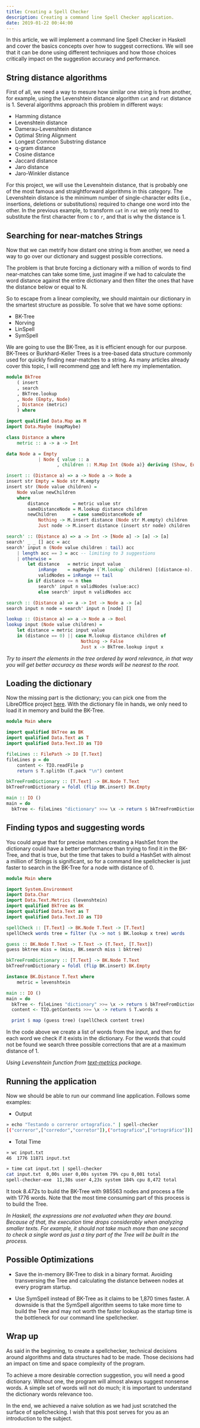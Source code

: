 ```yaml
---
title: Creating a Spell Checker
description: Creating a command line Spell Checker application.
date: 2019-01-22 00:44:00
---
```


In this article, we will implement a command line Spell Checker in Haskell and cover the basics concepts over how to suggest corrections. We will see that it can be done using different techniques and how those choices critically impact on the suggestion accuracy and performance.

## String distance algorithms

First of all, we need a way to mesure how similar one string is from another, for example, using the Levenshtein distance algorithm `cat` and `rat` distance is 1. Several algorithms approach this problem in different ways:

- Hamming distance
- Levenshtein distance
- Damerau-Levenshtein distance
- Optimal String Alignment
- Longest Common Substring distance
- q-gram distance
- Cosine distance
- Jaccard distance
- Jaro distance
- Jaro-Winkler distance

For this project, we will use the Levenshtein distance, that is probably one of the most famous and straightforward algorithms in this category. The Levenshtein distance is the minimum number of single-character edits (i.e., insertions, deletions or substitutions) required to change one word into the other. In the previous example, to transform `cat` in `rat` we only need to substitute the first character from `c` to `r`, and that is why the distance is 1.

## Searching for near-matches Strings

Now that we can metrify how distant one string is from another, we need a way to go over our dictionary and suggest possible corrections.

The problem is that brute forcing a dictionary with a million of words to find near-matches can take some time, just imagine if we had to calculate the word distance against the entire dictionary and then filter the ones that have the distance below or equal to N.

So to escape from a linear complexity, we should maintain our dictionary in the smartest structure as possible. To solve that we have some options:

- BK-Tree
- Norving
- LinSpell
- SymSpell

We are going to use the BK-Tree, as it is efficient enough for our purpose. BK-Trees or Burkhard-Keller Trees is a tree-based data structure commonly used for quickly finding near-matches to a string. As many articles already cover this topic, I will recommend [one](https://signal-to-noise.xyz/post/bk-tree/) and left here my implementation.

```haskell
module BkTree 
    ( insert
    , search
    , BkTree.lookup
    , Node (Empty, Node)
    , Distance (metric)
    ) where

import qualified Data.Map as M
import Data.Maybe (mapMaybe)

class Distance a where
    metric :: a -> a -> Int

data Node a = Empty
            | Node { value :: a
                   , children :: M.Map Int (Node a)} deriving (Show, Eq, Read)

insert :: (Distance a) => a -> Node a -> Node a
insert str Empty = Node str M.empty
insert str (Node value children) = 
    Node value newChildren
    where
        distance         = metric value str
        sameDistanceNode = M.lookup distance children
        newChildren      = case sameDistanceNode of
            Nothing -> M.insert distance (Node str M.empty) children
            Just node -> M.insert distance (insert str node) children

search' :: (Distance a) => a -> Int -> [Node a] -> [a] -> [a]
search' _ _ [] acc = acc
search' input n (Node value children : tail) acc 
    | length acc == 3 = acc -- limiting to 3 suggestions
    | otherwise =
        let distance   = metric input value
            inRange    = mapMaybe (`M.lookup` children) [(distance-n)..(distance+n)]
            validNodes = inRange ++ tail
        in if distance <= n then
            search' input n validNodes (value:acc)
            else search' input n validNodes acc

search :: (Distance a) => a -> Int -> Node a -> [a]
search input n node = search' input n [node] []

lookup :: (Distance a) => a -> Node a -> Bool
lookup input (Node value children) =
    let distance = metric input value
    in (distance == 0) || case M.lookup distance children of
                            Nothing -> False
                            Just x -> BkTree.lookup input x
```

_Try to insert the elements in the tree ordered by word relevance, in that way you will get better accuracy as these words will be nearest to the root._

## Loading the dictionary

Now the missing part is the dictionary; you can pick one from the LibreOffice project [here](https://cgit.freedesktop.org/libreoffice/dictionaries/plain/). With the dictionary file in hands, we only need to load it in memory and build the BK-Tree.

```haskell
module Main where

import qualified BkTree as BK
import qualified Data.Text as T
import qualified Data.Text.IO as TIO

fileLines :: FilePath -> IO [T.Text]
fileLines p = do 
    content <- TIO.readFile p
    return $ T.splitOn (T.pack "\n") content

bkTreeFromDictionary :: [T.Text] -> BK.Node T.Text
bkTreeFromDictionary = foldl (flip BK.insert) BK.Empty

main :: IO ()
main = do
  bkTree <- fileLines "dictionary" >>= \x -> return $ bkTreeFromDictionary x
```

## Finding typos and suggesting words

You could argue that for precise matches creating a HashSet from the dictionary could have a better performance than trying to find it in the BK-Tree, and that is true, but the time that takes to build a HashSet with almost a million of Strings is significant, so for a command line spellchecker is just faster to search in the BK-Tree for a node with distance of 0.

```haskell
module Main where

import System.Environment
import Data.Char
import Data.Text.Metrics (levenshtein)
import qualified BkTree as BK
import qualified Data.Text as T
import qualified Data.Text.IO as TIO

spellCheck :: [T.Text] -> BK.Node T.Text -> [T.Text]
spellCheck words tree = filter (\x -> not $ BK.lookup x tree) words

guess :: BK.Node T.Text -> T.Text -> (T.Text, [T.Text])
guess bktree miss = (miss, BK.search miss 1 bktree)

bkTreeFromDictionary :: [T.Text] -> BK.Node T.Text
bkTreeFromDictionary = foldl (flip BK.insert) BK.Empty

instance BK.Distance T.Text where
    metric = levenshtein

main :: IO ()
main = do
  bkTree <- fileLines "dictionary" >>= \x -> return $ bkTreeFromDictionary x
  content <- TIO.getContents >>= \x -> return $ T.words x

  print $ map (guess tree) (spellCheck content tree)
```

In the code above we create a list of words from the input, and then for each word we check if it exists in the dictionary. For the words that could not be found we search three possible corrections that are at a maximum distance of 1.

_Using Levenshtein function from [text-metrics](https://hackage.haskell.org/package/text-metrics) package._

## Running the application

Now we should be able to run our command line application. Follows some examples:

- Output

```bash
» echo "Testando o correror ortografico." | spell-checker
[("correror",["corredor","corretor"]),("ortografico",["ortográfico"])]
```
- Total Time

```bash
» wc input.txt
46  1776 11871 input.txt

» time cat input.txt | spell-checker
cat input.txt  0,00s user 0,00s system 79% cpu 0,001 total
spell-checker-exe  11,38s user 4,23s system 184% cpu 8,472 total
```

It took 8.472s to build the BK-Tree with 985563 nodes and process a file with 1776 words. Note that the most time consuming part of this process is to build the Tree.

_In Haskell, the expressions are not evaluated when they are bound. Because of that, the execution time drops considerably when analyzing smaller texts. For example, it should not take much more than one second to check a single word as just a tiny part of the Tree will be built in the process._

## Possible Optimizations

- Save the in-memory BK-Tree to disk in a binary format. Avoiding transversing the Tree and calculating the distance between nodes at every program startup.

- Use SymSpell instead of BK-Tree as it claims to be 1,870 times faster. A downside is that the SymSpell algorithm seems to take more time to build the Tree and may not worth the faster lookup as the startup time is the bottleneck for our command line spellchecker.

## Wrap up

As said in the beginning, to create a spellchecker, technical decisions around algorithms and data structures had to be made. Those decisions had an impact on time and space complexity of the program.

To achieve a more desirable correction suggestion, you will need a good dictionary. Without one, the program will almost always suggest nonsense words. A simple set of words will not do much; it is important to understand the dictionary words relevance too.

In the end, we achieved a naive solution as we had just scratched the surface of spellchecking. I wish that this post serves for you as an introduction to the subject.